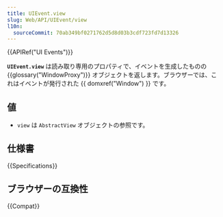 ```yaml
---
title: UIEvent.view
slug: Web/API/UIEvent/view
l10n:
  sourceCommit: 70ab349bf0271762d5d8d03b3cdf723fd7d13326
---
```


{{APIRef("UI Events")}}

**`UIEvent.view`** は読み取り専用のプロパティで、イベントを生成したものの {{glossary("WindowProxy")}} オブジェクトを返します。ブラウザーでは、これはイベントが発行された {{ domxref("Window") }} です。

## 値

- `view` は `AbstractView` オブジェクトの参照です。

## 仕様書

{{Specifications}}

## ブラウザーの互換性

{{Compat}}
